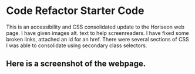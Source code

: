 # Code Refactor Starter Code
This is an accessibility and CSS consolidated update to the Horiseon web page.
I have given images alt. text to help screenreaders. 
I have fixed some broken links, attached an id for an href.
There were several sections of CSS I was able to consolidate using secondary class selectors.

## Here is a screenshot of the webpage.


